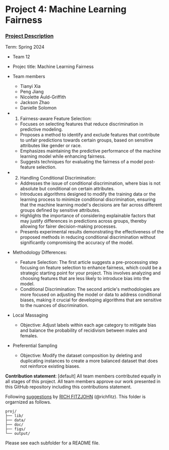 # Project 4: Machine Learning Fairness

### [Project Description](doc/project4_desc.md)

Term: Spring 2024

+ Team 12
+ Projec title: Machine Learning Fairness
+ Team members
	+ Tianyi Xia
	+ Peng Jiang
	+ Nicolette Auld-Griffith
	+ Jackson Zhao
	+ Danielle Solomon
   
+ 1. Fairness-aware Feature Selection:
    - Focuses on selecting features that reduce discrimination in predictive modeling.
    - Proposes a method to identify and exclude features that contribute to unfair predictions towards certain groups, based on sensitive attributes like gender or race.
    - Emphasizes maintaining the predictive performance of the machine learning model while enhancing fairness.
    - Suggests techniques for evaluating the fairness of a model post-feature selection.

+ 2. Handling Conditional Discrimination:
    - Addresses the issue of conditional discrimination, where bias is not absolute but conditional on certain attributes.
    - Introduces algorithms designed to modify the training data or the learning process to minimize conditional discrimination, ensuring that the machine learning model's decisions are fair across different groups defined by sensitive attributes.
    - Highlights the importance of considering explainable factors that may justify differences in predictions across groups, thereby allowing for fairer decision-making processes.
    - Presents experimental results demonstrating the effectiveness of the proposed methods in reducing conditional discrimination without significantly compromising the accuracy of the model.

+ Methodology Differences:
    - Feature Selection: The first article suggests a pre-processing step focusing on feature selection to enhance fairness, which could be a strategic starting point for your project. This involves analyzing and choosing features that are less likely to introduce bias into the model.
    - Conditional Discrimination: The second article's methodologies are more focused on adjusting the model or data to address conditional biases, making it crucial for developing algorithms that are sensitive to the nuances of discrimination.

+ Local Massaging
    - Objective: Adjust labels within each age category to mitigate bias and balance the probability of recidivism between males and females.

+ Preferential Sampling
    - Objective: Modify the dataset composition by deleting and duplicating instances to create a more balanced dataset that does not reinforce existing biases.
	
**Contribution statement**: [default] All team members contributed equally in all stages of this project. All team members approve our work presented in this GitHub repository including this contributions statement. 

Following [suggestions](http://nicercode.github.io/blog/2013-04-05-projects/) by [RICH FITZJOHN](http://nicercode.github.io/about/#Team) (@richfitz). This folder is orgarnized as follows.

```
proj/
├── lib/
├── data/
├── doc/
├── figs/
└── output/
```

Please see each subfolder for a README file.
